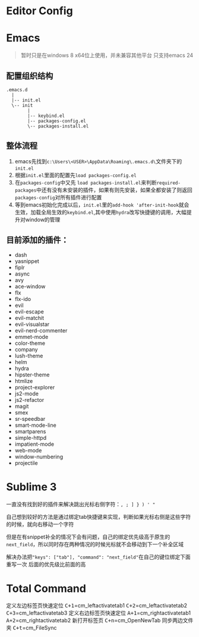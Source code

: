 Editor Config
==============
# Emacs
> 暂时只是在windows 8 x64位上使用，并未兼容其他平台
> 只支持emacs 24


## 配置组织结构

```
.emacs.d
  |
  |-- init.el
  \-- init
        |
        |-- keybind.el
        |-- packages-config.el
        \-- packages-install.el
```
## 整体流程
1. emacs先找到`c:\Users\<USER>\AppData\Roaming\.emacs.d\`文件夹下的`init.el`
2. 根据`init.el`里面的配置先`load packages-config.el`
3. 在`packages-config`中又先 `load packages-install.el`来判断`required-packages`中还有没有未安装的插件，如果有则先安装，如果全都安装了则返回`packages-config`对所有插件进行配置
4. 等到emacs初始化完成以后，`init.el`里的`add-hook 'after-init-hook`就会生效，加载全局生效的`keybind.el`,其中使用`hydra`改写快捷键的调用，大幅提升对window的管理

## 目前添加的插件：
- dash
- yasnippet
- fiplr
- async
- avy
- ace-window
- flx
- flx-ido
- evil
- evil-escape
- evil-matchit
- evil-visualstar
- evil-nerd-commenter
- emmet-mode
- color-theme
- company
- lush-theme
- helm
- hydra
- hipster-theme
- htmlize
- project-explorer
- js2-mode
- js2-refactor
- magit
- smex
- sr-speedbar
- smart-mode-line
- smartparens
- simple-httpd
- impatient-mode
- web-mode
- window-numbering
- projectile

# Sublime 3
一直没有找到好的插件来解决跳出光标右侧字符：` , ; ] } ) ' " `

自己想到较好的方法是通过绑定tab快捷键来实现，判断如果光标右侧是这些字符的时候，就向右移动一个字符

但是在有snippet补全的情况下会有问题，自己的绑定优先级高于原生的`next_field`，所以同时存在两种情况的时候光标就不会移动到下一个补全区域

解决办法把`"keys": ["tab"], "command": "next_field"`在自己的键位绑定下面重写一次
后面的优先级比前面的高

# Total Command
定义左边标签页快速定位
<kbd>C+1</kbd>=cm_leftactivatetab1
<kbd>C+2</kbd>=cm_leftactivatetab2
<kbd>C+3</kbd>=cm_leftactivatetab3
定义右边标签页快速定位
<kbd>A+1</kbd>=cm_rightactivatetab1
<kbd>A+2</kbd>=cm_rightactivatetab2
新打开标签页
<kbd>C+n</kbd>=cm_OpenNewTab
同步两边文件夹
<kbd>C+t</kbd>=cm_FileSync
